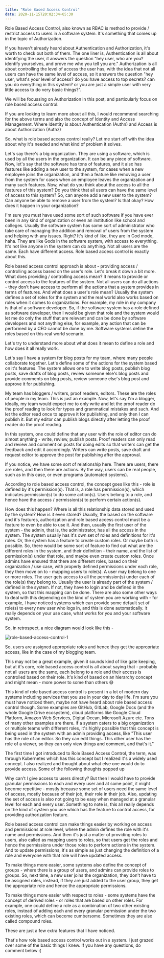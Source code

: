 ```yaml
---
title: "Role Based Access Control"
date: 2020-11-15T20:02:34+05:30
---
```


Role Based Access Control, also known as RBAC is method to provide / restrict
access to users in a software system. It's something that comes up in the topic
of Authorization.

If you haven't already heard about Authentication and Authorization, it's worth
to check out both of them. The one liner is, Authentication is all about
identifying the user, it answers the question "hey user, who are you? identify
yourselves, and prove me who you tell you are." Authorization is all about
controlling the level of access the user has, with the idea that not all users
can have the same level of access, so it answers the question "hey user, what's
your level of access? do you have access to top secrets? can you do everything
in this system? or you are just a simple user with very little access to do
very basic things?".

We will be focussing on Authorization in this post, and particularly focus on
role based access control.

If you are looking to learn more about all this, I would recommend searching for
the above terms and also the concept of Identity and Access Management. Where
Identity is about Authentication (Authn) and Access is about Authorization
(Authz)

So, what is role based access control really? Let me start off with the idea
about why it's needed and what kind of problem it solves.

Let's say there's a big organization. They are using a software, which is used
by all the users in the organization. It can be any piece of software. Now,
let's say that the software has tons of features, and it also has features like
adding a new user to the system, for cases when a new employee joins the
organization, and then a feature like removing a user from the system for cases
when an employee leaves the organization and many such features. Now, what do
you think about the access to all the features of this system? Do you think that
all users can have the same level of access to this system? So, can anyone add
a new user to the system? Can anyone be able to remove a user from the system?
Is that okay? How does it happen in your organization?

I'm sure you must have used some sort of such software if you have ever been in
any kind of organization or even an institution like school and colleges.
Usually the software system has some sort of administrator who take care of
managing the addition and removal of users from the system and helping with any
issues. Right? It's kind of like, they are in God mode, haha. They are like Gods
in the software system, with access to everything. It's not like anyone in the
system can do anything. Not all users are the same. Each have different access.
Role based access control is exactly about this.

Role based access control approach is about - providing access / controlling
access based on the user's role. Let's break it down a bit more. What does
providing / controlling access mean? It means to provide or control access to
the features of the system. Not all users can do all actions - they don't have
access to perform all the actions that a system provides in terms of features.
And what does a user's role mean? Usually the system defines a set of roles for
the system and the real world also works based on roles when it comes to
organizations. For example, my role in my company is that of a software
developer. So, if the software system has a role defined as software developer,
then I would be given that role and the system would let me do only the stuff
that are relevant and can be done by software developers and not anything else,
for example, any action that can be performed by a CEO cannot be done by me.
Software systems define the roles based on this real world scenario.

Let's try to understand more about what does it mean to define a role and how
does it all really work.

Let's say I have a system for blog posts for my team, where many people
collaborate together. Let's define some of the actions for the system based on
it's features. The system allows one to write blog posts, publish blog posts,
save drafts of blog posts, review someone else's blog posts and provide
comments on blog posts, review someone else's blog post and approve it for
publishing.

My team has bloggers / writers, proof readers, editors. These are the roles of
people in my team. This is just an example. Now, let's say I'm a blogger,
ideally, my team would expect me to only write and let the proof reader do the
proof reading to look for typos and grammatical mistakes and such. And let the
editor read once to approve it for publishing, and only then I can publish it.
But my editor can publish blogs directly after letting the proof reader do the
proof reading.

In this system, one could define that any user with the role of editor can do
almost anything - write, review, publish posts. Proof readers can only read and
review and comment on posts for doing edits so that writers can get the feedback
and edit it accordingly. Writers can write posts, save draft and request editor
to approve the post for publishing after the approval.

If you notice, we have some sort of relationship here. There are users, there
are roles, and then there are actions. By the way, users can be real people,
such as in this case, or even programs (automated systems).

According to role based access control, the concept goes like this - role is
defined by it's permission(s). That is, a role has permission(s), which
indicates permission(s) to do some action(s). Users belong to a role, and hence
have the access / permission(s) to perform certain action(s).

How does this happen? Where is all this relationship data stored and used by the
system? How is it even stored? Usually, the based on the software and it's
features, authorization and role based access control must be a feature to even
be able to use it. And then, usually the first user of the system - the admin,
that is, the administrator, has all the access in the system. The system usually
has it's own set of roles and definitions for it's roles. Or, the system has a
feature to create custom roles. Or maybe both is possible. So, there would be
some sort of feature to find out what are the different roles in the system,
and their definition - their name, and the list of permission(s) under that
role, and maybe even create custom roles. Once admins have ensured that there
are different roles, based on their organization / use case, with properly
defined permissions under each role, they then move on to - mapping users to
role(s). A user may belong to one or more roles. The user gets access to all the
permission(s) under each of the role(s) they belong to. Usually the user is
already part of the system / defined in the system. If not, they have to login
and be defined in the system, so that this mapping can be done. There are also
some other ways to deal with this depending on the kind of system you are
working with - for example, I have noticed systems which can provide some
default set of role(s) to every new user who logs in, and this is done
automatically. It really depends on your use case, what works for you and your
software system.

So, in retrospect, a nice diagram would look like this -

![role-based-access-control-1](/blog/img/role-based-access-control/role-based-access-control-1.png "role-based-access-control-1")

So, users are assigned appropriate roles and hence they get the appropriate
access, like in the case of my blogging team.

This may not be a great example, given it sounds kind of like
gate keeping, but at it's core, role based access control is all about saying
that - probably not all users are the same, each belong to a role and their
access is controlled based on their role. It's kind of based on an
hierarchy concept and might mean - more power to some than others 😅

This kind of role based access control is present in a lot of modern day systems
including services that you use in your day to day life. I'm sure you must have
noticed them, maybe not have heard about role based access control though.
Some examples are GitHub, GitLab, Google Docs (and the whole Google Drive
ecosystem), cloud platforms like Google Cloud Platform, Amazon Web Services,
Digital Ocean, Microsoft Azure etc. Tons of many other examples are there. If
a system caters to a big organization or multiple teams with different roles,
it's highly possible that this concept is being used in the system with an
admin providing access, like "This user has the role of an editor. So they can
edit things. This other user has the role of a viewer, so they can only view
things and comment, and that's it."

The first time I got introduced to Role Based Access Control, the term, was
through Kubernetes which has this concept but I realized it's a widely used
concept. I also realized and thought about what else one would do to provide
access. Some of the following thoughts popped up

Why can't I give access to users directly? But then I would have to provide
granular permissions to each and every user and at some point, it might become
repetitive - mostly because some set of users need the same level of access,
mostly because of their job, their role in their job. Also, updating the set of
access is also not going to be easy when managed at a granular level for each
and every user. Something to note is, this all really depends on the kind of
system you use which has the feature to control access, for providing
authorization feature.

Role based access control can make things easier by working on access and
permissions at role level, where the admin defines the role with it's name and
permissions. And then it's just a matter of providing roles to users, also
called as mapping users to roles, so that users get the roles and hence the
permissions under those roles to perform actions in the system. And to update
permissions, it's as simple as just changing the definition of a role and
everyone with that role will have updated access.

To make things more easier, some systems also define the concept of groups -
where there is a group of users, and admins can provide roles to groups. So,
next time, a new user joins the organization, they don't have to be assigned
roles, instead, if they are just added to the user group, they get the
appropriate role and hence the appropriate permissions.

To make things more easier with respect to roles - some systems have the concept
of derived roles - or roles that are based on other roles. For example, one
could define a role as a combination of two other existing roles, instead of
adding each and every granular permission under the two existing roles, which
can become cumbersome. Sometimes they are also called compound roles.

These are just a few extra features that I have noticed.

That's how role based access control works out in a system. I just grazed over
some of the basic things I knew. If you have any questions, do comment below :)
